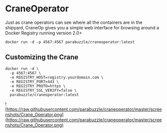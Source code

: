 # CraneOperator
Just as crane operators can see where all the containers are in the shipyard, CraneOp gives you a simple web interface for browsing around a Docker Registry running version 2.0+

```
docker run -d -p 4567:4567 parabuzzle/craneoperator:latest
```

## Customizing the Crane

```
docker run -d \
  -p 4567:4567 \
  -e REGISTRY_HOST=registry.yourdomain.com \
  -e REGISTRY_PORT=443 \
  -e REGISTRY_PROTO=https \
  -e REGISTRY_SSL_VERIFY=false \
  parabuzzle/craneoperator:latest
```


![https://raw.githubusercontent.com/parabuzzle/craneoperator/master/screenshots/Crane_Operator.png](https://raw.githubusercontent.com/parabuzzle/craneoperator/master/screenshots/Crane_Operator.png)
